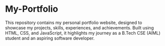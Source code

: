 # My-Portfolio
This repository contains my personal portfolio website, designed to showcase my projects, skills, experiences, and achievements. Built using HTML, CSS, and JavaScript, it highlights my journey as a B.Tech CSE (AIML) student and an aspiring software developer.

